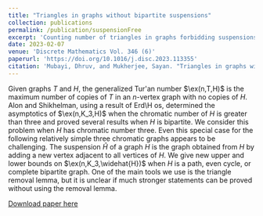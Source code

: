 ```yaml
---
title: "Triangles in graphs without bipartite suspensions"
collection: publications
permalink: /publication/suspensionFree
excerpt: 'Counting number of triangles in graphs forbidding suspensions of bipartite graphs.'
date: 2023-02-07
venue: 'Discrete Mathematics Vol. 346 (6)'
paperurl: 'https://doi.org/10.1016/j.disc.2023.113355'
citation: 'Mubayi, Dhruv, and Mukherjee, Sayan. "Triangles in graphs without bipartite suspensions." <i>Discrete Mathematics 346 (6)</I>.'
---
```

Given graphs $T$ and $H$, the generalized Tur\'an number $\ex(n,T,H)$ is the maximum number of copies of $T$ in an $n$-vertex graph with no copies of $H$. Alon and Shikhelman, using a result of Erd\H os, determined the asymptotics of $\ex(n,K_3,H)$ when the chromatic number of $H$ is greater than three and proved several results when $H$ is bipartite. We consider this problem when $H$ has chromatic number three. Even this special case for the following relatively simple three chromatic graphs appears to be challenging. The suspension $\widehat H$ of a graph $H$ is the graph obtained from $H$ by adding a new vertex adjacent to all vertices of $H$. We give new upper and lower bounds on $\ex(n,K_3,\widehat{H})$ when $H$ is a path, even cycle, or complete bipartite graph. One of the main tools we use is the triangle removal lemma, but it is unclear if much stronger statements can be proved without using the removal lemma.

[Download paper here](https://arxiv.org/pdf/2004.11930)